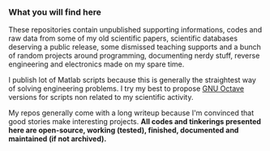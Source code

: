 ### What you will find here
These repositories contain unpublished supporting informations, codes and raw data from some of my old scientific papers, scientific databases deserving a public release, some dismissed teaching supports and a bunch of random projects around programming, documenting nerdy stuff, reverse engineering and electronics made on my spare time.

I publish lot of Matlab scripts because this is generally the straightest way of solving engineering problems. I try my best to propose [GNU Octave](https://octave.org/) versions for scripts non related to my scientific activity.

My repos generally come with a long writeup because I'm convinced that good stories make interesting projects. **All codes and tinkerings presented here are open-source, working (tested), finished, documented and maintained (if not archived).**
